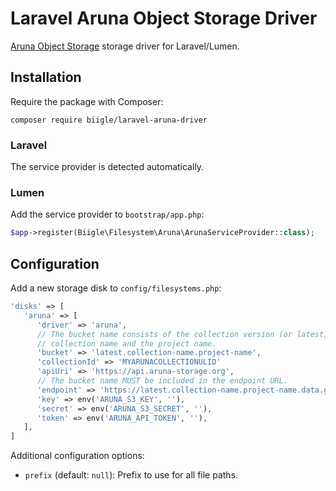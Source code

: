 # Laravel Aruna Object Storage Driver

[Aruna Object Storage](https://aruna-storage.org) storage driver for Laravel/Lumen.

## Installation

Require the package with Composer:

```
composer require biigle/laravel-aruna-driver
```

### Laravel

The service provider is detected automatically.

### Lumen

Add the service provider to `bootstrap/app.php`:
```php
$app->register(Biigle\Filesystem\Aruna\ArunaServiceProvider::class);
```

## Configuration

Add a new storage disk to `config/filesystems.php`:

```php
'disks' => [
   'aruna' => [
      'driver' => 'aruna',
      // The bucket name consists of the collection version (or latest), the
      // collection name and the project name.
      'bucket' => 'latest.collection-name.project-name',
      'collectionId' => 'MYARUNACOLLECTIONULID'
      'apiUri' => 'https://api.aruna-storage.org',
      // The bucket name MUST be included in the endpoint URL.
      'endpoint' => 'https://latest.collection-name.project-name.data.gi.aruna-storage.org'
      'key' => env('ARUNA_S3_KEY', ''),
      'secret' => env('ARUNA_S3_SECRET', ''),
      'token' => env('ARUNA_API_TOKEN', ''),
   ],
]
```

Additional configuration options:

- `prefix` (default: `null`): Prefix to use for all file paths.

